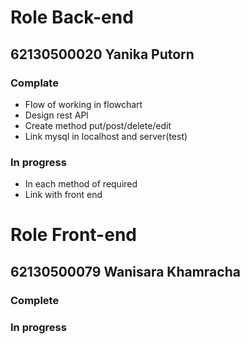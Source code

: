 # Role Back-end<br>
## 62130500020 Yanika Putorn<br>

### Complate
- Flow of working in flowchart<br>
- Design rest APl<br>
- Create method put/post/delete/edit<br>
- Link mysql in localhost and server(test)<br>

### In progress
- In each method of required<br>
- Link with front end<br>

# Role Front-end<br>
## 62130500079 Wanisara Khamracha<br>

### Complete

### In progress
